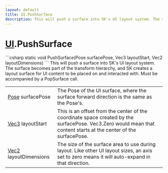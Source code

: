 ```yaml
---
layout: default
title: UI.PushSurface
description: This will push a surface into SK's UI layout system. The surface becomes part of the transform hierarchy, and SK creates a layout surface for UI content to be placed on and interacted with. Must be accompanied by a PopSurface call.
---
```

# [UI]({{site.url}}/Pages/Reference/UI.html).PushSurface

<div class='signature' markdown='1'>
```csharp
static void PushSurface(Pose surfacePose, Vec3 layoutStart, Vec2 layoutDimensions)
```
This will push a surface into SK's UI layout system. The
surface becomes part of the transform hierarchy, and SK creates a
layout surface for UI content to be placed on and interacted with.
Must be accompanied by a PopSurface call.
</div>

|  |  |
|--|--|
|[Pose]({{site.url}}/Pages/Reference/Pose.html) surfacePose|The Pose of the UI surface, where the             surface forward direction is the same as the Pose's.|
|[Vec3]({{site.url}}/Pages/Reference/Vec3.html) layoutStart|This is an offset from the center of the             coordinate space created by the surfacePose. Vec3.Zero would mean             that content starts at the center of the surfacePose.|
|[Vec2]({{site.url}}/Pages/Reference/Vec2.html) layoutDimensions|The size of the surface area to use             during layout. Like other UI layout sizes, an axis set to zero             means it will auto-expand in that direction.|




